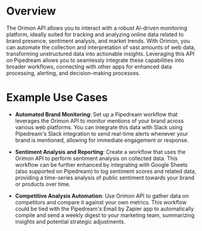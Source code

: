 # Overview

The Orimon API allows you to interact with a robust AI-driven monitoring platform, ideally suited for tracking and analyzing online data related to brand presence, sentiment analysis, and market trends. With Orimon, you can automate the collection and interpretation of vast amounts of web data, transforming unstructured data into actionable insights. Leveraging this API on Pipedream allows you to seamlessly integrate these capabilities into broader workflows, connecting with other apps for enhanced data processing, alerting, and decision-making processes.

# Example Use Cases

- **Automated Brand Monitoring**: Set up a Pipedream workflow that leverages the Orimon API to monitor mentions of your brand across various web platforms. You can integrate this data with Slack using Pipedream's Slack integration to send real-time alerts whenever your brand is mentioned, allowing for immediate engagement or response.

- **Sentiment Analysis and Reporting**: Create a workflow that uses the Orimon API to perform sentiment analysis on collected data. This workflow can be further enhanced by integrating with Google Sheets (also supported on Pipedream) to log sentiment scores and related data, providing a time-series analysis of public sentiment towards your brand or products over time.

- **Competitive Analysis Automation**: Use Orimon API to gather data on competitors and compare it against your own metrics. This workflow could be tied with the Pipedream's Email by Zapier app to automatically compile and send a weekly digest to your marketing team, summarizing insights and potential strategic adjustments.

